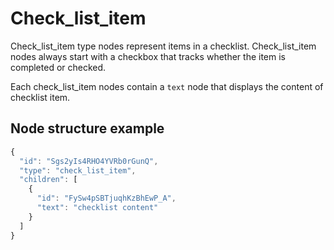 # Check_list_item

Check_list_item type nodes represent items in a checklist. Check_list_item nodes always start with a checkbox that tracks whether the item is completed or checked.

Each check_list_item nodes contain a `text` node that displays the content of checklist item.

## Node structure example
```javascript  
{
  "id": "Sgs2yIs4RHO4YVRb0rGunQ",
  "type": "check_list_item",
  "children": [
    {
      "id": "FySw4pSBTjuqhKzBhEwP_A", 
      "text": "checklist content"
    }
  ]
}
```